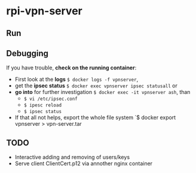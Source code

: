 # rpi-vpn-server

## Run

## Debugging

If you have trouble, **check on the running container**:

* First look at the **logs** `$ docker logs -f vpnserver`,
* get the **ipsec status** `$ docker exec vpnserver ipsec statusall` or
* **go into** for further investigation `$ docker exec -it vpnserver ash`, than
  * `$ vi /etc/ipsec.conf`
  * `$ ipesc reload`
  * `$ ipsec status`
* If that all not helps, export the whole file system `$ docker export vpnserver > vpn-server.tar

## TODO

* Interactive adding and removing of users/keys
* Serve client ClientCert.p12 via annother nginx container

